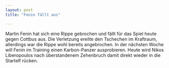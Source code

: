 ```yaml
---
layout: post
title: "Fenin fällt aus"

---
```


Martin Fenin hat sich eine Rippe gebrochen und fällt für das Spiel heute gegen Cottbus aus. Die Verletzung ereilte den Tschechen im Kraftraum, allerdings war die Rippe wohl bereits angebrochen. In der nächsten Woche will Fenin im Training einen Karbon-Panzer ausprobieren. Heute wird Nikos Liberopoulos nach überstandenem Zehenbruch damit direkt wieder in die Startelf rücken.


